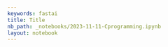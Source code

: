 ```yaml
---
keywords: fastai
title: Title
nb_path: _notebooks/2023-11-11-Cprogramming.ipynb
layout: notebook
---
```


<!--
#################################################
### THIS FILE WAS AUTOGENERATED! DO NOT EDIT! ###
#################################################
# file to edit: _notebooks/2023-11-11-Cprogramming.ipynb
-->

<div class="container" id="notebook-container">
        
</div>
 

